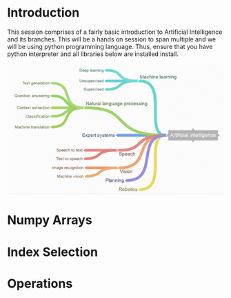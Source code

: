 # Introduction

  This session comprises of a fairly basic introduction to Artificial Intelligence
  and its branches. This will be a hands on session to span multiple and we will be
  using python programming language. Thus, ensure that you have python interpreter
  and all libraries below are installed install.

![recipe](img/1.jpg)

# Numpy Arrays

# Index Selection

# Operations
